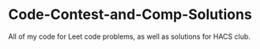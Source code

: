 
# Code-Contest-and-Comp-Solutions

All of my code for Leet code problems, as well as solutions for HACS club. 




